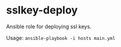 sslkey-deploy
=============

Ansible role for deploying ssl keys.

Usage: `ansible-playbook -i hosts main.yml`
